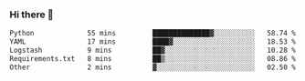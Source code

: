 ### Hi there 👋

<!--START_SECTION:waka-->

```txt
Python             55 mins         ██████████████▓░░░░░░░░░░   58.74 %
YAML               17 mins         ████▓░░░░░░░░░░░░░░░░░░░░   18.53 %
Logstash           9 mins          ██▓░░░░░░░░░░░░░░░░░░░░░░   10.28 %
Requirements.txt   8 mins          ██▒░░░░░░░░░░░░░░░░░░░░░░   08.86 %
Other              2 mins          ▓░░░░░░░░░░░░░░░░░░░░░░░░   02.50 %
```

<!--END_SECTION:waka-->

<!--
**Jonas-VanHaeken/Jonas-VanHaeken** is a ✨ _special_ ✨ repository because its `README.md` (this file) appears on your GitHub profile.

Here are some ideas to get you started:

- 🔭 I’m currently working on ...
- 🌱 I’m currently learning ...
- 👯 I’m looking to collaborate on ...
- 🤔 I’m looking for help with ...
- 💬 Ask me about ...
- 📫 How to reach me: ...
- 😄 Pronouns: ...
- ⚡ Fun fact: ...
-->
